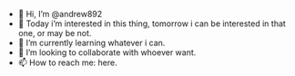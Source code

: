 - 👋 Hi, I’m @andrew892
- 👀 Today i’m interested in this thing, tomorrow i can be interested in that one, or may be not. 
- 🌱 I’m currently learning whatever i can.
- 💞️ I’m looking to collaborate with whoever want.
- 📫 How to reach me: here.

<!---
andrew892/andrew892 is a ✨ special ✨ repository because its `README.md` (this file) appears on your GitHub profile.
You can click the Preview link to take a look at your changes.
--->
